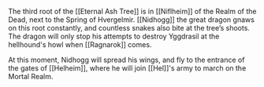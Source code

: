 The third root of the [[Eternal Ash Tree]] is in [[Niflheim]] of the Realm of the Dead, next to the Spring of Hvergelmir. [[Nidhogg]] the great dragon gnaws on this root constantly, and countless snakes also bite at the tree’s shoots. The dragon will only stop his attempts to destroy Yggdrasil at the hellhound's howl when [[Ragnarok]] comes. 

At this moment, Nidhogg will spread his wings, and fly to the entrance of the gates of [[Helheim]], where he will join [[Hel]]'s army to march on the Mortal Realm. 
